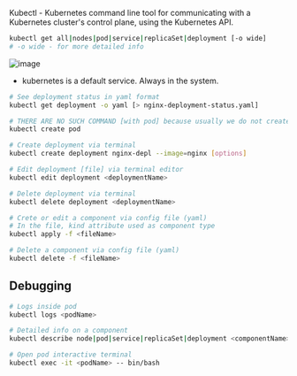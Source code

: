 Kubectl - Kubernetes command line tool for communicating with a Kubernetes cluster's control plane, using the Kubernetes API.

```bash
kubectl get all|nodes|pod|service|replicaSet|deployment [-o wide]
# -o wide - for more detailed info
```
![image](https://github.com/user-attachments/assets/6c3d26d8-2152-4023-83bc-f3aa179de3e2)
- kubernetes is a default service. Always in the system.
```bash
# See deployment status in yaml format
kubectl get deployment -o yaml [> nginx-deployment-status.yaml]
```
```bash
# THERE ARE NO SUCH COMMAND [with pod] because usually we do not create pods directly
kubectl create pod
```
```bash
# Create deployment via terminal
kubectl create deployment nginx-depl --image=nginx [options]
```
```bash
# Edit deployment [file] via terminal editor
kubectl edit deployment <deploymentName>
```
```bash
# Delete deployment via terminal
kubectl delete deployment <deploymentName>
```
```bash
# Crete or edit a component via config file (yaml)
# In the file, kind attribute used as component type
kubectl apply -f <fileName>
```
```bash
# Delete a component via config file (yaml)
kubectl delete -f <fileName>
```
## Debugging
```bash
# Logs inside pod
kubectl logs <podName>
```
```bash
# Detailed info on a component
kubectl describe node|pod|service|replicaSet|deployment <componentName>
```
```bash
# Open pod interactive terminal
kubectl exec -it <podName> -- bin/bash
```

